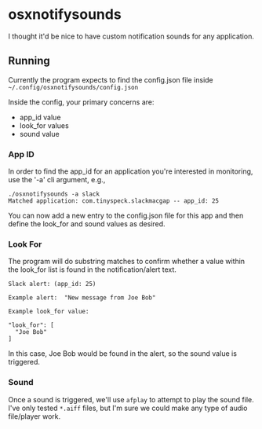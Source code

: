 # osxnotifysounds

I thought it'd be nice to have custom notification sounds for any application.

## Running
Currently the program expects to find the config.json file inside `~/.config/osxnotifysounds/config.json`

Inside the config, your primary concerns are:

- app_id value
- look_for values
- sound value

### App ID

In order to find the app_id for an application you're interested in monitoring, use the '-a' cli argument, e.g.,

```
./osxnotifysounds -a slack
Matched application: com.tinyspeck.slackmacgap -- app_id: 25
```

You can now add a new entry to the config.json file for this app and then define the look_for and sound values as desired.

### Look For
The program will do substring matches to confirm whether a value within the look_for list is found in the notification/alert text.  

```
Slack alert: (app_id: 25)

Example alert:  "New message from Joe Bob"

Example look_for value:

"look_for": [
  "Joe Bob"
]
```

In this case, Joe Bob would be found in the alert, so the sound value is triggered.

### Sound
Once a sound is triggered, we'll use `afplay` to attempt to play the sound file.  I've only tested `*.aiff` files, but I'm sure we could make any type of audio file/player work.



